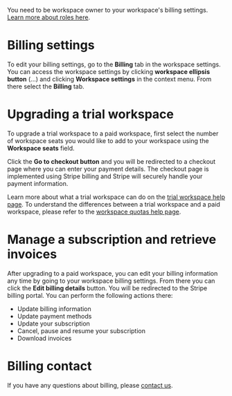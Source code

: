 <!--
SPDX-FileCopyrightText: 2024 JWP Consulting GK

SPDX-License-Identifier: AGPL-3.0-or-later
-->

You need to be workspace owner to your workspace's billing settings. [Learn
more about roles here](/help/roles).

# Billing settings

To edit your billing settings, go to the **Billing** tab in the workspace
settings. You can access the workspace settings by clicking **workspace
ellipsis button** (...) and clicking **Workspace settings** in the context
menu. From there select the **Billing** tab.

# Upgrading a trial workspace

To upgrade a trial workspace to a paid workspace, first select the number of
workspace seats you would like to add to your workspace using the **Workspace
seats** field.

Click the **Go to checkout button** and you will be redirected to a checkout
page where you can enter your payment details. The checkout page is implemented
using Stripe billing and Stripe will securely handle your payment information.

Learn more about what a trial workspace can do on the [trial workspace help
page](/help/trial). To understand the differences between a trial workspace and
a paid workspace, please refer to the [workspace quotas help
page](/help/quota).

# Manage a subscription and retrieve invoices

After upgrading to a paid workspace, you can edit your billing information any
time by going to your workspace billing settings. From there you can click the
**Edit billing details** button. You will be redirected to the Stripe billing
portal. You can perform the following actions there:

- Update billing information
- Update payment methods
- Update your subscription
- Cancel, pause and resume your subscription
- Download invoices

# Billing contact

If you have any questions about billing, please [contact us](/contact-us).
